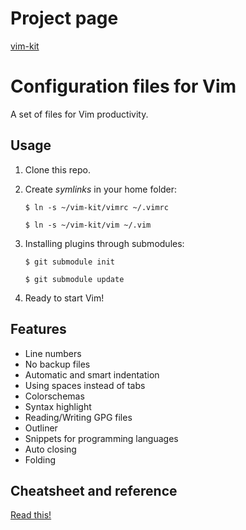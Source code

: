 Project page
============

[vim-kit](http://bsnux.github.com/vim-kit/)

Configuration files for Vim
==============================

A set of files for Vim productivity.

Usage
-----

1. Clone this repo.

2. Create *symlinks* in your home folder:

    `$ ln -s ~/vim-kit/vimrc ~/.vimrc`

    `$ ln -s ~/vim-kit/vim ~/.vim`

3. Installing plugins through submodules:

    `$ git submodule init`

    `$ git submodule update`


4. Ready to start Vim!


Features
--------

* Line numbers
* No backup files
* Automatic and smart indentation
* Using spaces instead of tabs
* Colorschemas
* Syntax highlight
* Reading/Writing GPG files
* Outliner
* Snippets for programming languages
* Auto closing
* Folding

Cheatsheet and reference
-------------------------

[Read this!](https://github.com/bsnux/vim-kit/blob/master/cheatsheet.md)
